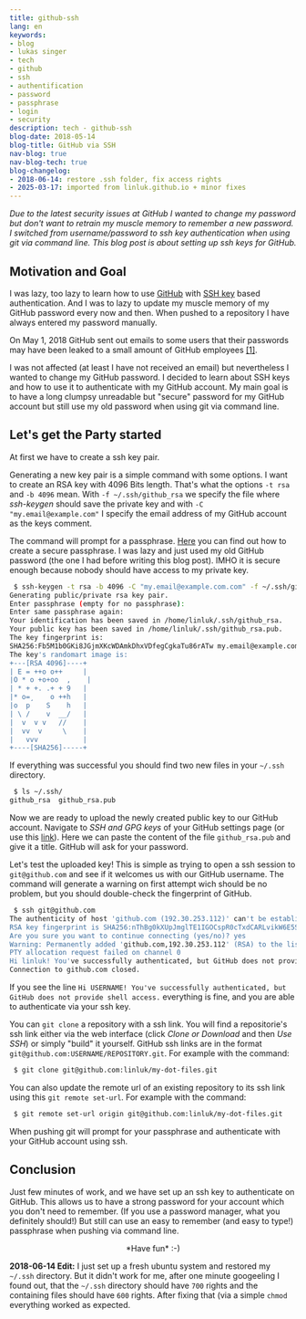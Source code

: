 ```yaml
---
title: github-ssh
lang: en
keywords:
- blog
- lukas singer
- tech
- github
- ssh
- authentification
- password
- passphrase
- login
- security
description: tech - github-ssh
blog-date: 2018-05-14
blog-title: GitHub via SSH
nav-blog: true
nav-blog-tech: true
blog-changelog:
- 2018-06-14: restore .ssh folder, fix access rights
- 2025-03-17: imported from linluk.github.io + minor fixes
---
```


*Due to the latest security issues at GitHub I wanted to change my password but
don't want to retrain my muscle memory to remember a new password.
I switched from username/password to ssh key authentication when using git via
command line. This blog post is about setting up ssh keys for GitHub.*


Motivation and Goal
-------------------

I was lazy, too lazy to learn how to use [GitHub](https://github.com/) with [SSH
key](https://en.wikipedia.org/wiki/Secure_Shell) based authentication. And I
was to lazy to update my muscle memory of my GitHub password every now and then.
When pushed to a repository I have always entered my password manually.

On May 1, 2018 GitHub sent out emails to some users that their passwords may have
been leaked to a small amount of GitHub employees
[[1]](https://www.bleepingcomputer.com/news/security/github-accidentally-recorded-some-plaintext-passwords-in-its-internal-logs/).

I was not affected (at least I have not received an email) but nevertheless I
wanted to change my GitHub password. I decided to learn about SSH keys and how
to use it to authenticate with my GitHub account. My main goal is to have a
long clumpsy unreadable but "secure" password for my GitHub account but still
use my old password when using git via command line.


Let's get the Party started
---------------------------

At first we have to create a ssh key pair.

Generating a new key pair is a simple command with some options.
I want to create an RSA key with 4096 Bits length. That's what the options `-t
rsa` and `-b 4096` mean. With `-f ~/.ssh/github_rsa` we specify the file where
*ssh-keygen* should save the private key and with `-C "my.email@example.com"` I
specify the email address of my GitHub account as the keys comment.

The command will prompt for a passphrase. [Here](http://www.useapassphrase.com/)
you can find out how to create a secure passphrase. I was lazy and just used my
old GitHub password (the one I had before writing this blog post). IMHO it is
secure enough because nobody should have access to my private key.

```sh
 $ ssh-keygen -t rsa -b 4096 -C "my.email@example.com.com" -f ~/.ssh/github_rsa
Generating public/private rsa key pair.
Enter passphrase (empty for no passphrase): 
Enter same passphrase again: 
Your identification has been saved in /home/linluk/.ssh/github_rsa.
Your public key has been saved in /home/linluk/.ssh/github_rsa.pub.
The key fingerprint is:
SHA256:Fb5M1b0GKi8JGjmXKcWDAmkDhxVDfegCgkaTu86rATw my.email@example.com
The key's randomart image is:
+---[RSA 4096]----+
| E = ++o o++     |
|O * o +o+oo  ,    |
| * + +. .+ + 9   |
|* o=¸    o ++h   |
|o  p    S    h   |
| \ /    v  __/   |
|  v  v v   //    |
|  vv  v     \    |
|   vvv           |
+----[SHA256]-----+
```

If everything was successful you should find two new files in your `~/.ssh`
directory.

```sh
 $ ls ~/.ssh/
github_rsa  github_rsa.pub
```

Now we are ready to upload the newly created public key to our GitHub account.
Navigate to *SSH and GPG keys* of your GitHub settings page (or use this
[link](https://github.com/settings/keys)). Here we can paste the content of the
file `github_rsa.pub` and give it a title. GitHub will ask for your password.

Let's test the uploaded key! This is simple as trying to open a ssh session to
`git@github.com` and see if it welcomes us with our GitHub username. The
command will generate a warning on first attempt wich should be no problem, but
you should double-check the fingerprint of GitHub.

```sh
 $ ssh git@github.com
The authenticity of host 'github.com (192.30.253.112)' can't be established.
RSA key fingerprint is SHA256:nThBg0kXUpJmglTE1IGOCspR0cTxdCARLvikW6E5Sv8.
Are you sure you want to continue connecting (yes/no)? yes
Warning: Permanently added 'github.com,192.30.253.112' (RSA) to the list of known hosts.
PTY allocation request failed on channel 0
Hi linluk! You've successfully authenticated, but GitHub does not provide shell access.
Connection to github.com closed.
```

If you see the line `Hi USERNAME! You've successfully authenticated, but GitHub
does not provide shell access.` everything is fine, and you are able to
authenticate via your ssh key.

You can `git clone` a repository with a ssh link. You will find a repositorie's
ssh link either via the web interface (click *Clone or Download* and then *Use
SSH*) or simply "build" it yourself. GitHub ssh links are in the format
`git@github.com:USERNAME/REPOSITORY.git`. For example with the command:

```sh
 $ git clone git@github.com:linluk/my-dot-files.git
```

You can also update the remote url of an existing repository to its ssh link
using this `git remote set-url`. For example with the command:

```sh
 $ git remote set-url origin git@github.com:linluk/my-dot-files.git
```

When pushing git will prompt for your passphrase and authenticate with your
GitHub account using ssh.



Conclusion
----------

Just few minutes of work, and we have set up an ssh key to authenticate on
GitHub. This allows us to have a strong password for your account which you
don't need to remember. (If you use a password manager, what you definitely
should!) But still can use an easy to remember (and easy to type!) passphrase
when pushing via command line.


<center>
*Have fun* :-)
</center>


**2018-06-14 Edit:** I just set up a fresh ubuntu system and restored my `~/.ssh`
directory. But it didn't work for me, after one minute googeeling I found out,
that the `~/.ssh` directory should have `700` rights and the containing files
should have `600` rights. After fixing that (via a simple `chmod` everything
worked as expected.






